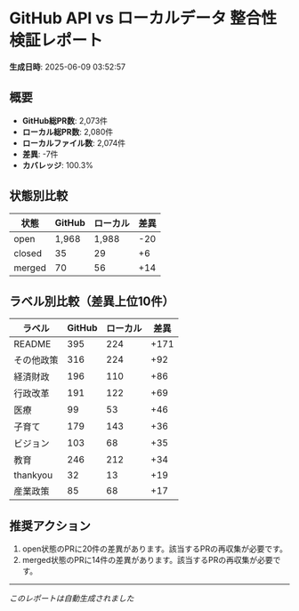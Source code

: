 # GitHub API vs ローカルデータ 整合性検証レポート

**生成日時**: 2025-06-09 03:52:57

## 概要

- **GitHub総PR数**: 2,073件
- **ローカル総PR数**: 2,080件
- **ローカルファイル数**: 2,074件
- **差異**: -7件
- **カバレッジ**: 100.3%

## 状態別比較

| 状態 | GitHub | ローカル | 差異 |
|------|--------|----------|------|
| open | 1,968 | 1,988 | -20 |
| closed | 35 | 29 | +6 |
| merged | 70 | 56 | +14 |

## ラベル別比較（差異上位10件）

| ラベル | GitHub | ローカル | 差異 |
|--------|--------|----------|------|
| README | 395 | 224 | +171 |
| その他政策 | 316 | 224 | +92 |
| 経済財政 | 196 | 110 | +86 |
| 行政改革 | 191 | 122 | +69 |
| 医療 | 99 | 53 | +46 |
| 子育て | 179 | 143 | +36 |
| ビジョン | 103 | 68 | +35 |
| 教育 | 246 | 212 | +34 |
| thankyou | 32 | 13 | +19 |
| 産業政策 | 85 | 68 | +17 |

## 推奨アクション

1. open状態のPRに20件の差異があります。該当するPRの再収集が必要です。
2. merged状態のPRに14件の差異があります。該当するPRの再収集が必要です。

---
*このレポートは自動生成されました*